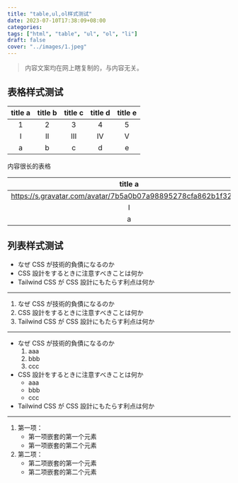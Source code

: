 ```yaml
---
title: "table,ul,ol样式测试"
date: 2023-07-10T17:38:09+08:00
categories: 
tags: ["html", "table", "ul", "ol", "li"]
draft: false
cover: "../images/1.jpeg"
---
```


> 内容文案均在网上瞎复制的，与内容无关。

## 表格样式测试

| title a | title b | title c | title d | title e |
|:-------:|:-------:|:-------:|:-------:|:-------:|
|    1    |    2    |    3    |    4    |    5    |
|    I    |    II   |   III   |    IV   |    V    |
|    a    |    b    |    c    |    d    |    e    |

内容很长的表格

| title a | title b | title c | title d | title e |
|:-------:|:-------:|:-------:|:-------:|:-------:|
|    https://s.gravatar.com/avatar/7b5a0b07a98895278cfa862b1f32ae8f    |    https://s.gravatar.com/avatar/7b5a0b07a98895278cfa862b1f32ae8f    |    https://s.gravatar.com/avatar/7b5a0b07a98895278cfa862b1f32ae8f    |    https://s.gravatar.com/avatar/7b5a0b07a98895278cfa862b1f32ae8f    |    https://s.gravatar.com/avatar/7b5a0b07a98895278cfa862b1f32ae8f    |
|    I    |    II   |   III   |    IV   |    V    |
|    a    |    b    |    c    |    d    |    e    |

## 列表样式测试

* なぜ CSS が技術的負債になるのか
* CSS 設計をするときに注意すべきことは何か
* Tailwind CSS が CSS 設計にもたらす利点は何か

---

1. なぜ CSS が技術的負債になるのか
2. CSS 設計をするときに注意すべきことは何か
3. Tailwind CSS が CSS 設計にもたらす利点は何か

---

- なぜ CSS が技術的負債になるのか
    1. aaa
    2. bbb
    3. ccc
- CSS 設計をするときに注意すべきことは何か
    - aaa
    - bbb
    - ccc
- Tailwind CSS が CSS 設計にもたらす利点は何か

---

1. 第一项：
    - 第一项嵌套的第一个元素
    - 第一项嵌套的第二个元素
2. 第二项：
    - 第二项嵌套的第一个元素
    - 第二项嵌套的第二个元素